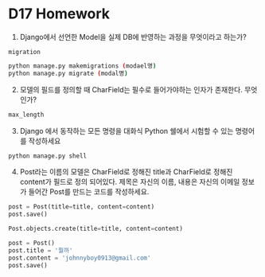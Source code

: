 # D17 Homework

1.  Django에서 선언한 Model을 실제 DB에 반영하는 과정을 무엇이라고 하는가?

`migration`

```bash
python manage.py makemigrations (modael명)
python manage.py migrate (modal명)
```



2. 모델의 필드를 정의할 때 CharField는 필수로 들어가야하는 인자가 존재한다. 무엇인가?

```python
max_length
```



3. Django 에서 동작하는 모든 명령을 대화식 Python 쉘에서 시험할 수 있는 명령어를 작성하세요

```bash
python manage.py shell
```



4. Post라는 이름의 모델은 CharField로 정해진 title과 CharField로 정해진 content가 필드로 정의 되어있다. 제목은 자신의 이름, 내용은 자신의 이메일 정보가 들어간 Post를 만드는 코드를 작성하세요.

```python
post = Post(title=title, content=content)
post.save()

Post.objects.create(title=title, content=content)
```

```python
post = Post()
post.title = '뭘까'
post.content = 'johnnyboy0913@gmail.com'
post.save()
```

